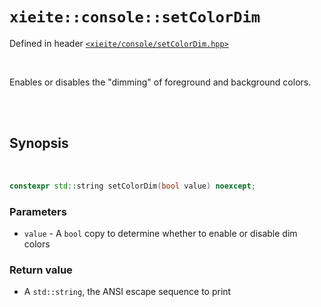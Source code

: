 # `xieite::console::setColorDim`
Defined in header [`<xieite/console/setColorDim.hpp>`](https://github.com/Eczbek/xieite/tree/main/include/xieite/console/setColorDim.hpp)

<br/>

Enables or disables the "dimming" of foreground and background colors.

<br/><br/>

## Synopsis

<br/>

```cpp
constexpr std::string setColorDim(bool value) noexcept;
```
### Parameters
- `value` - A `bool` copy to determine whether to enable or disable dim colors
### Return value
- A `std::string`, the ANSI escape sequence to print

